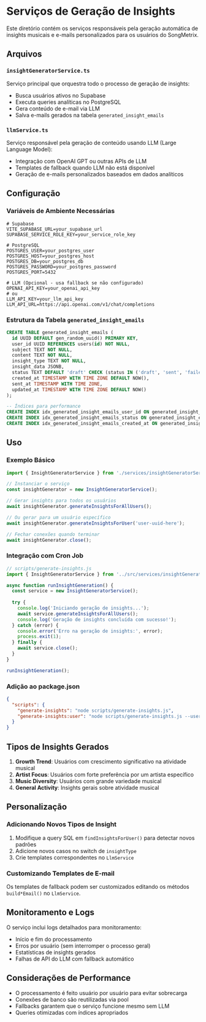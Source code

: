 # Serviços de Geração de Insights

Este diretório contém os serviços responsáveis pela geração automática de insights musicais e e-mails personalizados para os usuários do SongMetrix.

## Arquivos

### `insightGeneratorService.ts`
Serviço principal que orquestra todo o processo de geração de insights:
- Busca usuários ativos no Supabase
- Executa queries analíticas no PostgreSQL
- Gera conteúdo de e-mail via LLM
- Salva e-mails gerados na tabela `generated_insight_emails`

### `llmService.ts`
Serviço responsável pela geração de conteúdo usando LLM (Large Language Model):
- Integração com OpenAI GPT ou outras APIs de LLM
- Templates de fallback quando LLM não está disponível
- Geração de e-mails personalizados baseados em dados analíticos

## Configuração

### Variáveis de Ambiente Necessárias

```env
# Supabase
VITE_SUPABASE_URL=your_supabase_url
SUPABASE_SERVICE_ROLE_KEY=your_service_role_key

# PostgreSQL
POSTGRES_USER=your_postgres_user
POSTGRES_HOST=your_postgres_host
POSTGRES_DB=your_postgres_db
POSTGRES_PASSWORD=your_postgres_password
POSTGRES_PORT=5432

# LLM (Opcional - usa fallback se não configurado)
OPENAI_API_KEY=your_openai_api_key
# ou
LLM_API_KEY=your_llm_api_key
LLM_API_URL=https://api.openai.com/v1/chat/completions
```

### Estrutura da Tabela `generated_insight_emails`

```sql
CREATE TABLE generated_insight_emails (
  id UUID DEFAULT gen_random_uuid() PRIMARY KEY,
  user_id UUID REFERENCES users(id) NOT NULL,
  subject TEXT NOT NULL,
  content TEXT NOT NULL,
  insight_type TEXT NOT NULL,
  insight_data JSONB,
  status TEXT DEFAULT 'draft' CHECK (status IN ('draft', 'sent', 'failed')),
  created_at TIMESTAMP WITH TIME ZONE DEFAULT NOW(),
  sent_at TIMESTAMP WITH TIME ZONE,
  updated_at TIMESTAMP WITH TIME ZONE DEFAULT NOW()
);

-- Índices para performance
CREATE INDEX idx_generated_insight_emails_user_id ON generated_insight_emails(user_id);
CREATE INDEX idx_generated_insight_emails_status ON generated_insight_emails(status);
CREATE INDEX idx_generated_insight_emails_created_at ON generated_insight_emails(created_at);
```

## Uso

### Exemplo Básico

```typescript
import { InsightGeneratorService } from './services/insightGeneratorService';

// Instanciar o serviço
const insightGenerator = new InsightGeneratorService();

// Gerar insights para todos os usuários
await insightGenerator.generateInsightsForAllUsers();

// Ou gerar para um usuário específico
await insightGenerator.generateInsightsForUser('user-uuid-here');

// Fechar conexões quando terminar
await insightGenerator.close();
```

### Integração com Cron Job

```typescript
// scripts/generate-insights.js
import { InsightGeneratorService } from '../src/services/insightGeneratorService.js';

async function runInsightGeneration() {
  const service = new InsightGeneratorService();
  
  try {
    console.log('Iniciando geração de insights...');
    await service.generateInsightsForAllUsers();
    console.log('Geração de insights concluída com sucesso!');
  } catch (error) {
    console.error('Erro na geração de insights:', error);
    process.exit(1);
  } finally {
    await service.close();
  }
}

runInsightGeneration();
```

### Adição ao package.json

```json
{
  "scripts": {
    "generate-insights": "node scripts/generate-insights.js",
    "generate-insights:user": "node scripts/generate-insights.js --user-id"
  }
}
```

## Tipos de Insights Gerados

1. **Growth Trend**: Usuários com crescimento significativo na atividade musical
2. **Artist Focus**: Usuários com forte preferência por um artista específico
3. **Music Diversity**: Usuários com grande variedade musical
4. **General Activity**: Insights gerais sobre atividade musical

## Personalização

### Adicionando Novos Tipos de Insight

1. Modifique a query SQL em `findInsightsForUser()` para detectar novos padrões
2. Adicione novos casos no switch de `insightType`
3. Crie templates correspondentes no `LlmService`

### Customizando Templates de E-mail

Os templates de fallback podem ser customizados editando os métodos `build*Email()` no `LlmService`.

## Monitoramento e Logs

O serviço inclui logs detalhados para monitoramento:
- Início e fim do processamento
- Erros por usuário (sem interromper o processo geral)
- Estatísticas de insights gerados
- Falhas de API do LLM com fallback automático

## Considerações de Performance

- O processamento é feito usuário por usuário para evitar sobrecarga
- Conexões de banco são reutilizadas via pool
- Fallbacks garantem que o serviço funcione mesmo sem LLM
- Queries otimizadas com índices apropriados